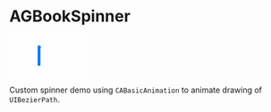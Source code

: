 # AGBookSpinner

![Demo](AGBookSpinner.gif)

Custom spinner demo using `CABasicAnimation` to animate drawing of `UIBezierPath`.
